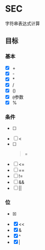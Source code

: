# SEC

字符串表达式计算

## 目标

### 基本

- [x] \+
- [x] \-
- [x] \*
- [x] \/
- [x] ()
- [x] `@`参数
- [x] %

### 条件

- [ ] >
- [ ] <
- [ ] >=
- [ ] <=
- [ ] ==
- [ ] !=
- [ ] &&
- [ ] ||

### 位

- [x] >>
- [x] <<
- [x] &
- [x] ^
- [x] |
